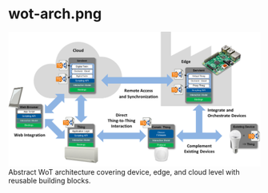 # wot-arch.png
![wot-arch](wot-arch.png)
Abstract WoT architecture covering device, edge, and cloud level with reusable building blocks.
